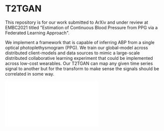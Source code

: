 # T2TGAN
This repository is for our work submitted to ArXiv and under review at EMBC2021 titled "Estimation of Continuous Blood Pressure from PPG via a Federated Learning Approach".

We implement a framework that is capable of inferring ABP from a single optical photoplethysmogram (PPG). We train our global-model across distributed client-models and data sources to mimic a large-scale distributed collaborative learning experiment that could be implemented across low-cost wearables. Our T2TGAN can map any given time series signal to another but for the transform to make sense the signals should be correlated in some way.

![RealandFakeABP](./Figures/Real_PPG_and_Fake_ABP.pdf)
